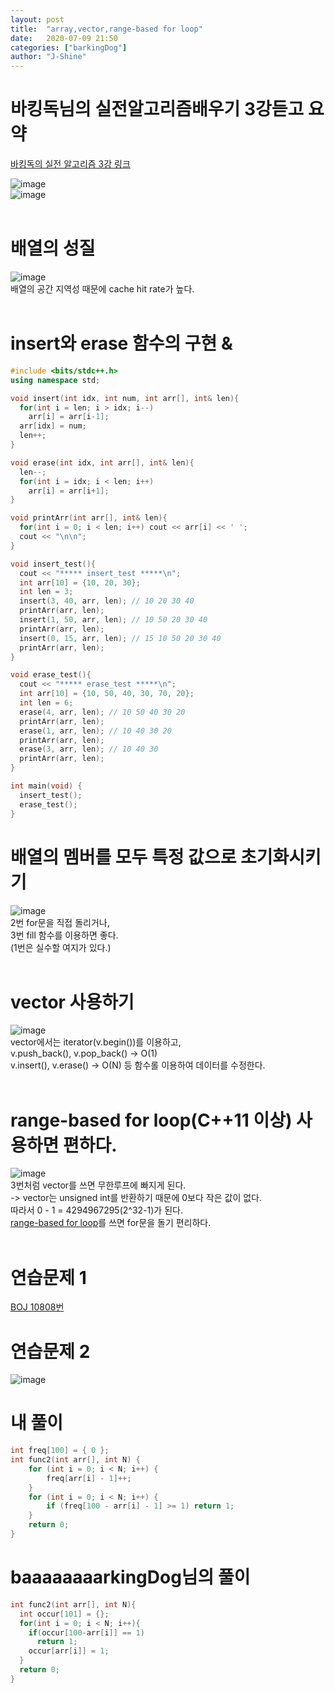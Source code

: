```yaml
---
layout: post
title:  "array,vector,range-based for loop"
date:   2020-07-09 21:50
categories: ["barkingDog"]
author: "J-Shine"
---
```


# 바킹독님의 실전알고리즘배우기 3강듣고 요약
[바킹독의 실전 알고리즘 3강 링크](https://blog.encrypted.gg/927)   
  
![image](https://user-images.githubusercontent.com/61873510/87042100-25ff6480-c22e-11ea-917a-2fb3a8337c75.png)<br>
![image](https://user-images.githubusercontent.com/61873510/87042144-36174400-c22e-11ea-9ee1-da4789ed2a34.png)<br><br>

# 배열의 성질  
![image](https://user-images.githubusercontent.com/61873510/87042721-01f05300-c22f-11ea-99ba-432c8224203d.png)<br>
배열의 공간 지역성 때문에 cache hit rate가 높다.<br><br>
# insert와 erase 함수의 구현 & 
```c++
#include <bits/stdc++.h>
using namespace std;

void insert(int idx, int num, int arr[], int& len){
  for(int i = len; i > idx; i--)
    arr[i] = arr[i-1];
  arr[idx] = num;
  len++;
}

void erase(int idx, int arr[], int& len){
  len--;
  for(int i = idx; i < len; i++)
    arr[i] = arr[i+1];
}

void printArr(int arr[], int& len){
  for(int i = 0; i < len; i++) cout << arr[i] << ' ';
  cout << "\n\n";
}

void insert_test(){
  cout << "***** insert_test *****\n";
  int arr[10] = {10, 20, 30};
  int len = 3;
  insert(3, 40, arr, len); // 10 20 30 40
  printArr(arr, len);
  insert(1, 50, arr, len); // 10 50 20 30 40
  printArr(arr, len);
  insert(0, 15, arr, len); // 15 10 50 20 30 40
  printArr(arr, len);
}

void erase_test(){
  cout << "***** erase_test *****\n";
  int arr[10] = {10, 50, 40, 30, 70, 20};
  int len = 6;
  erase(4, arr, len); // 10 50 40 30 20
  printArr(arr, len);
  erase(1, arr, len); // 10 40 30 20
  printArr(arr, len);
  erase(3, arr, len); // 10 40 30
  printArr(arr, len);
}

int main(void) {
  insert_test();
  erase_test();
}
```

# 배열의 멤버를 모두 특정 값으로 초기화시키기
![image](https://user-images.githubusercontent.com/61873510/87043816-9c04cb00-c230-11ea-97de-2b36f53c7fb8.png)<br>
2번 for문을 직접 돌리거나,<br>
3번 fill 함수를 이용하면 좋다.<br>
(1번은 실수할 여지가 있다.)<br><br>
# vector 사용하기
![image](https://user-images.githubusercontent.com/61873510/87044577-b25f5680-c231-11ea-951b-f0c20596a30e.png)<br>
vector에서는 iterator(v.begin())를 이용하고, <br>
v.push_back(), v.pop_back() -> O(1)<br>
v.insert(), v.erase() -> O(N) 등 함수롤 이용하여 데이터를 수정한다.<br><br>

# range-based for loop(C++11 이상) 사용하면 편하다.
![image](https://user-images.githubusercontent.com/61873510/87045106-74166700-c232-11ea-951b-a9211c28bcb4.png)<br>
3번처럼 vector를 쓰면 무한루프에 빠지게 된다.<br>
-> vector는 unsigned int를 반환하기 때문에 0보다 작은 값이 없다.<br>
   따라서 0 - 1 = 4294967295(2^32-1)가 된다.<br>
[range-based for loop](https://j-shine.github.io//c++/2020/07/10/range-based-for-loop-and-auto.html)를 쓰면 for문을 돌기 편리하다.<br><br>

# 연습문제 1
[BOJ 10808번](https://j-shine.github.io//baekjoon-algorithm/2020/07/08/baekjoon-10808.html)<br>

# 연습문제 2
![image](https://user-images.githubusercontent.com/61873510/87046364-1256fc80-c234-11ea-89d9-a847a814de1e.png)<br>
# 내 풀이
```c++
int freq[100] = { 0 };
int func2(int arr[], int N) {
	for (int i = 0; i < N; i++) {
		freq[arr[i] - 1]++;
	}
	for (int i = 0; i < N; i++) {
		if (freq[100 - arr[i] - 1] >= 1) return 1;
	}
	return 0;
}
```
# baaaaaaaarkingDog님의 풀이
```c++
int func2(int arr[], int N){
  int occur[101] = {};
  for(int i = 0; i < N; i++){
    if(occur[100-arr[i]] == 1)
      return 1;
    occur[arr[i]] = 1;
  }
  return 0;
}
```
